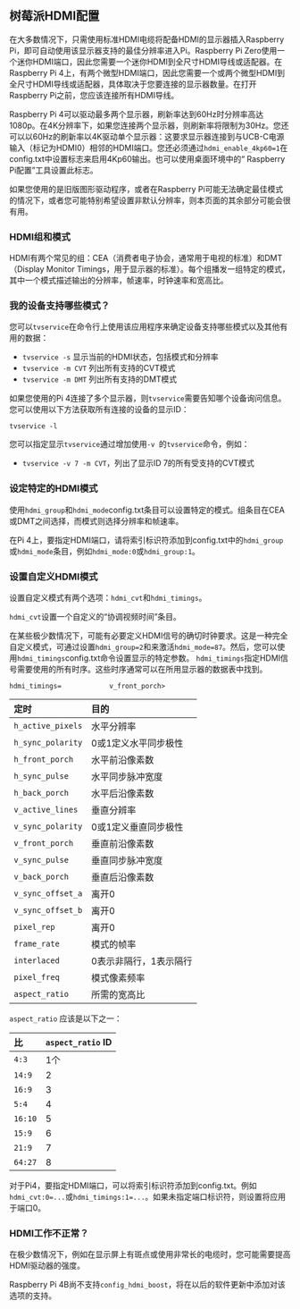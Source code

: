 ##  树莓派HDMI配置

在大多数情况下，只需使用标准HDMI电缆将配备HDMI的显示器插入Raspberry Pi，即可自动使用该显示器支持的最佳分辨率进入Pi。Raspberry Pi Zero使用一个迷你HDMI端口，因此您需要一个迷你HDMI到全尺寸HDMI导线或适配器。在Raspberry Pi 4上，有两个微型HDMI端口，因此您需要一个或两个微型HDMI到全尺寸HDMI导线或适配器，具体取决于您要连接的显示器数量。在打开Raspberry Pi之前，您应该连接所有HDMI导线。

Raspberry Pi 4可以驱动最多两个显示器，刷新率达到60Hz时分辨率高达1080p。在4K分辨率下，如果您连接两个显示器，则刷新率将限制为30Hz。您还可以以60Hz的刷新率以4K驱动单个显示器：这要求显示器连接到与UCB-C电源输入（标记为HDMI0）相邻的HDMI端口。您还必须通过`hdmi_enable_4kp60=1`在config.txt中设置标志来启用4Kp60输出。也可以使用桌面环境中的“ Raspberry Pi配置”工具设置此标志。

如果您使用的是旧版图形驱动程序，或者在Raspberry Pi可能无法确定最佳模式的情况下，或者您可能特别希望设置非默认分辨率，则本页面的其余部分可能会很有用。

### HDMI组和模式

HDMI有两个常见的组：CEA（消费者电子协会，通常用于电视的标准）和DMT（Display Monitor Timings，用于显示器的标准）。每个组播发一组特定的模式，其中一个模式描述输出的分辨率，帧速率，时钟速率和宽高比。

### 我的设备支持哪些模式？

您可以`tvservice`在命令行上使用该应用程序来确定设备支持哪些模式以及其他有用的数据：

- `tvservice -s` 显示当前的HDMI状态，包括模式和分辨率
- `tvservice -m CVT` 列出所有支持的CVT模式
- `tvservice -m DMT` 列出所有支持的DMT模式

如果您使用的Pi 4连接了多个显示器，则`tvservice`需要告知哪个设备询问信息。您可以使用以下方法获取所有连接的设备的显示ID：

```
tvservice -l
```

您可以指定显示`tvservice`通过增加使用`-v `的`tvservice`命令，例如：

- `tvservice -v 7 -m CVT`，列出了显示ID 7的所有受支持的CVT模式

### 设定特定的HDMI模式

使用`hdmi_group`和`hdmi_mode`config.txt条目可以设置特定的模式。组条目在CEA或DMT之间选择，而模式则选择分辨率和帧速率。

在Pi 4上，要指定HDMI端口，请将索引标识符添加到config.txt中的`hdmi_group`或`hdmi_mode`条目，例如`hdmi_mode:0`或`hdmi_group:1`。

### 设置自定义HDMI模式

设置自定义模式有两个选项：`hdmi_cvt`和`hdmi_timings`。

`hdmi_cvt`设置一个自定义的“协调视频时间”条目。

在某些极少数情况下，可能有必要定义HDMI信号的确切时钟要求。这是一种完全自定义模式，可通过设置`hdmi_group=2`和来激活`hdmi_mode=87`。然后，您可以使用`hdmi_timings`config.txt命令设置显示的特定参数。 `hdmi_timings`指定HDMI信号需要使用的所有时序。这些时序通常可以在所用显示器的数据表中找到。

```
hdmi_timings=            v_front_porch>         
```

| 定时              | 目的                   |
| :---------------- | :--------------------- |
| `h_active_pixels` | 水平分辨率             |
| `h_sync_polarity` | 0或1定义水平同步极性   |
| `h_front_porch`   | 水平前沿像素数         |
| `h_sync_pulse`    | 水平同步脉冲宽度       |
| `h_back_porch`    | 水平后沿像素数         |
| `v_active_lines`  | 垂直分辨率             |
| `v_sync_polarity` | 0或1定义垂直同步极性   |
| `v_front_porch`   | 垂直前沿像素数         |
| `v_sync_pulse`    | 垂直同步脉冲宽度       |
| `v_back_porch`    | 垂直后沿像素数         |
| `v_sync_offset_a` | 离开0                  |
| `v_sync_offset_b` | 离开0                  |
| `pixel_rep`       | 离开0                  |
| `frame_rate`      | 模式的帧率             |
| `interlaced`      | 0表示非隔行，1表示隔行 |
| `pixel_freq`      | 模式像素频率           |
| `aspect_ratio`    | 所需的宽高比           |

`aspect_ratio` 应该是以下之一：

| 比      | `aspect_ratio` ID |
| :------ | :---------------- |
| `4:3`   | 1个               |
| `14:9`  | 2                 |
| `16:9`  | 3                 |
| `5:4`   | 4                 |
| `16:10` | 5                 |
| `15:9`  | 6                 |
| `21:9`  | 7                 |
| `64:27` | 8                 |

对于Pi4，要指定HDMI端口，可以将索引标识符添加到config.txt。例如`hdmi_cvt:0=...`或`hdmi_timings:1=...`。如果未指定端口标识符，则设置将应用于端口0。

### HDMI工作不正常？

在极少数情况下，例如在显示屏上有斑点或使用非常长的电缆时，您可能需要提高HDMI驱动器的强度。

Raspberry Pi 4B尚不支持`config_hdmi_boost`，将在以后的软件更新中添加对该选项的支持。